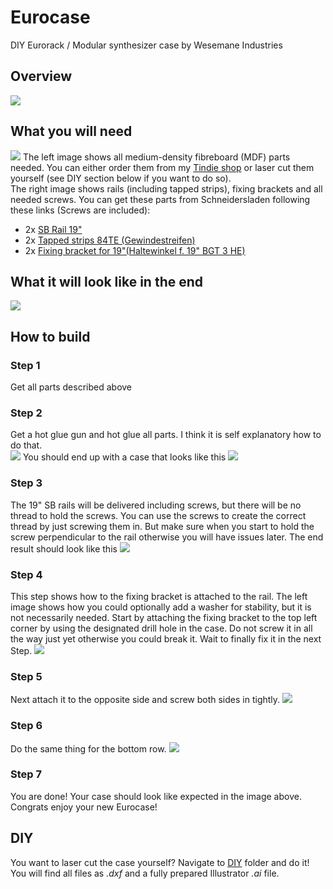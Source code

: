 # Eurocase
DIY Eurorack / Modular synthesizer case by Wesemane Industries

## Overview
![](./imgs/eurocase.gif)

## What you will need
![](./imgs/parts.png)
The left image shows all medium-density fibreboard (MDF) parts needed. You can either order them from my [Tindie shop](https://www.tindie.com/products/wesemane-industries/eurocase-by-wesemane-industries/) or laser cut them yourself (see DIY section below if you want to do so). <br>
The right image shows rails (including tapped strips), fixing brackets and all needed screws. You can get these parts from Schneidersladen following these links (Screws are included):<br>
* 2x [SB Rail 19"](https://schneidersladen.de/de/sb-rail-19-mit-kante)<br>
* 2x [Tapped strips 84TE (Gewindestreifen)](https://schneidersladen.de/de/gewindestreifen-84te) <br>
* 2x [Fixing bracket for 19"(Haltewinkel f. 19" BGT 3 HE)](https://schneidersladen.de/de/haltewinkel-f.-19-bgt-3-he)

## What it will look like in the end
![](./imgs/final.jpg)

## How to build
### Step 1 
Get all parts described above

### Step 2
Get a hot glue gun and hot glue all parts. I think it is self explanatory how to do that. <br>
![](./imgs/hotglue.png)
You should end up with a case that looks like this
![](./imgs/hotglued.jpg)

### Step 3
The 19" SB rails will be delivered including screws, but there will be no thread to hold the screws. You can use the screws to create the correct thread by just screwing them in. But make sure when you start to hold the screw perpendicular to the rail otherwise you will have issues later. The end result should look like this
![](./imgs/threads.jpg)

### Step 4
This step shows how to the fixing bracket is attached to the rail. The left image shows how you could optionally add a washer for stability, but it is not necessarily needed. Start by attaching the fixing bracket to the top left corner by using the designated drill hole in the case. Do not screw it in all the way just yet otherwise you could break it. Wait to finally fix it in the next Step.
![](./imgs/top_rail.png)

### Step 5
Next attach it to the opposite side and screw both sides in tightly.
![](./imgs/top_rail_side.png)

### Step 6
Do the same thing for the bottom row.
![](./imgs/bottom_rail.png)

### Step 7
You are done! Your case should look like expected in the image above. Congrats enjoy your new Eurocase!


## DIY
You want to laser cut the case yourself? Navigate to [DIY](./DIY) folder and do it! You will find all files as *.dxf* and a fully prepared Illustrator *.ai* file.
